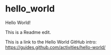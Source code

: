 # hello_world
Hello World!

This is a Readme edit.

This is a link to the Hello World GitHub intro: https://guides.github.com/activities/hello-world/
